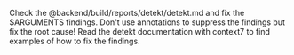 Check the @backend/build/reports/detekt/detekt.md and fix the $ARGUMENTS findings. Don't use annotations to suppress the findings but fix the root cause! Read the detekt documentation with context7 to find examples of how to fix the findings.